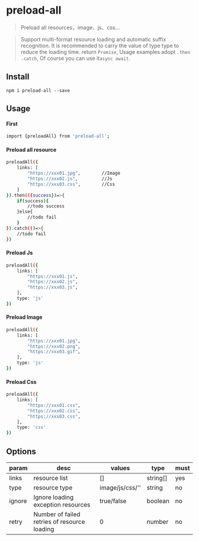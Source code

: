 <!--
 * @Autor: xkh
 * @Date: 2020-07-27 18:55:19
 * @LastEditors: xkh
 * @LastEditTime: 2020-07-27 19:11:27
-->

# preload-all

> Preload all resources，image、js、css...

> Support multi-format resource loading and automatic suffix recognition. It is recommended to carry the value of type type to reduce the loading time.
> return `Promise`, Usage examples adopt `.then .catch`, Of course you can use it`async await`.

## Install

```
npm i preload-all --save
```

## Usage

#### First

```bash
import {preloadAll} from 'preload-all';
```

#### Preload all resource

```bash
preloadAll({
    links: [
        "https://xxx01.jpg",        //Image
        "https://xxx02.js",         //Js
        "https://xxx03.css",        //Css
    ]
}).then(({success})=>{
    if(success){
        //todo success
    }else{
        //todo fail
    }
}).catch(()=>{
    //todo fail
})
```

#### Preload Js

```bash
preloadAll({
    links: [
        "https://xxx01.js",
        "https://xxx02.js",
        "https://xxx03.js",
    ],
    type: 'js'
})
```

#### Preload Image

```bash
preloadAll({
    links: [
        "https://xxx01.jpg",
        "https://xxx02.png",
        "https://xxx03.gif",
    ],
    type: 'js'
})
```

#### Preload Css

```bash
preloadAll({
    links: [
        "https://xxx01.css",
        "https://xxx02.css",
        "https://xxx03.css",
    ],
    type: 'css'
})
```

## Options

| param  | desc                                         | values          | type     | must |
| ------ | -------------------------------------------- | --------------- | -------- | ---- |
| links  | resource list                                | []              | string[] | yes  |
| type   | resource type                                | image/js/css/'' | string   | no   |
| ignore | Ignore loading exception resources           | true/false      | boolean  | no   |
| retry  | Number of failed retries of resource loading | 0               | number   | no   |
